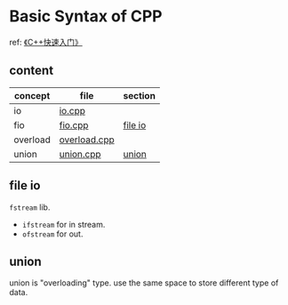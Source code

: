 # Basic Syntax of CPP

ref: [《C++快速入门》](https://www.bilibili.com/video/BV1Ps411w73m/)

## content

| concept  | file                               | section             |
| -------- | ---------------------------------- | ------------------- |
| io       | [io.cpp](./src/io.cpp)             |                     |
| fio      | [fio.cpp](./src/fio.cpp)           | [file io](#file-io) |
| overload | [overload.cpp](./src/overload.cpp) |                     |
| union    | [union.cpp](./src/union.cpp)       | [union](#union)     |




## file io

`fstream` lib.

- `ifstream` for in stream.
- `ofstream` for out.

## union

union is "overloading" type. use the same space to store different type of data.

